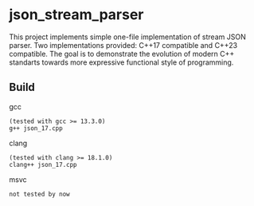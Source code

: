# json_stream_parser

This project implements simple one-file implementation of stream JSON parser. Two implementations provided: C++17 compatible and C++23 compatible. The goal is to demonstrate the evolution of modern C++ standarts towards more expressive functional style of programming.

## Build

gcc
```
(tested with gcc >= 13.3.0)
g++ json_17.cpp 
```

clang
```
(tested with clang >= 18.1.0)
clang++ json_17.cpp 
```

msvc
```
not tested by now
```
